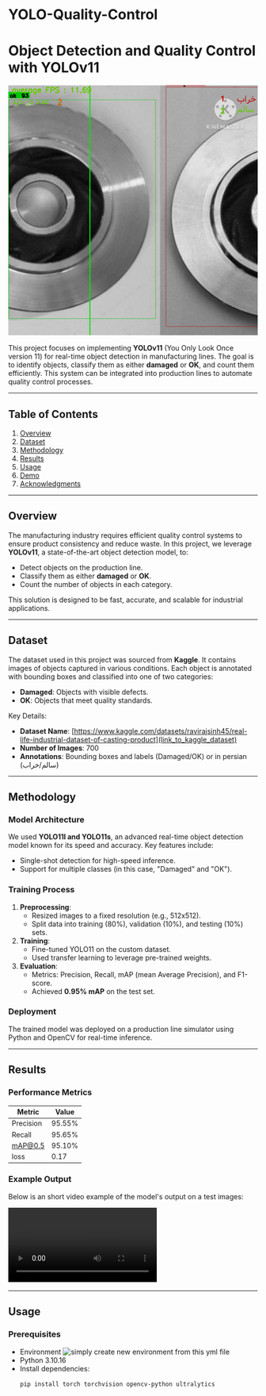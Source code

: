 # YOLO-Quality-Control
# Object Detection and Quality Control with YOLOv11

![Project Banner](https://github.com/erfan3940/YOLO-Quality-Control/blob/main/screenshots/screen.png)

This project focuses on implementing **YOLOv11** (You Only Look Once version 11) for real-time object detection in manufacturing lines. The goal is to identify objects, classify them as either **damaged** or **OK**, and count them efficiently. This system can be integrated into production lines to automate quality control processes.

---

## Table of Contents
1. [Overview](#overview)
2. [Dataset](#dataset)
3. [Methodology](#methodology)
4. [Results](#results)
5. [Usage](#usage)
6. [Demo](#demo)
7. [Acknowledgments](#acknowledgments)

---

## Overview

The manufacturing industry requires efficient quality control systems to ensure product consistency and reduce waste. In this project, we leverage **YOLOv11**, a state-of-the-art object detection model, to:

- Detect objects on the production line.
- Classify them as either **damaged** or **OK**.
- Count the number of objects in each category.

This solution is designed to be fast, accurate, and scalable for industrial applications.

---

## Dataset

The dataset used in this project was sourced from **Kaggle**. It contains images of objects captured in various conditions. Each object is annotated with bounding boxes and classified into one of two categories:
- **Damaged**: Objects with visible defects.
- **OK**: Objects that meet quality standards.

Key Details:
- **Dataset Name**: [https://www.kaggle.com/datasets/ravirajsinh45/real-life-industrial-dataset-of-casting-product](link_to_kaggle_dataset)
- **Number of Images**: 700
- **Annotations**: Bounding boxes and labels (Damaged/OK) or in persian (سالم/خراب)

---

## Methodology

### Model Architecture
We used **YOLO11l and YOLO11s**, an advanced real-time object detection model known for its speed and accuracy. Key features include:
- Single-shot detection for high-speed inference.
- Support for multiple classes (in this case, "Damaged" and "OK").

### Training Process
1. **Preprocessing**:
   - Resized images to a fixed resolution (e.g., 512x512).
   - Split data into training (80%), validation (10%), and testing (10%) sets.
2. **Training**:
   - Fine-tuned YOLO11 on the custom dataset.
   - Used transfer learning to leverage pre-trained weights.
3. **Evaluation**:
   - Metrics: Precision, Recall, mAP (mean Average Precision), and F1-score.
   - Achieved **0.95% mAP** on the test set.

### Deployment
The trained model was deployed on a production line simulator using Python and OpenCV for real-time inference.

---

## Results

### Performance Metrics
| Metric         | Value   |
|----------------|---------|
| Precision      | 95.55%  |
| Recall         | 95.65%  |
| mAP@0.5        | 95.10%  |
| loss           | 0.17    |

### Example Output
Below is an short video example of the model's output on a test images:

![download](https://github.com/erfan3940/YOLO-Quality-Control/blob/main/VideoRecorder/recorded1.avi)

---

## Usage

### Prerequisites
- Environment ![simply create new environment from this yml file](https://github.com/erfan3940/YOLO-Quality-Control/blob/main/YOLO_CUDA.yml)
- Python 3.10.16
- Install dependencies:
  ```bash
  pip install torch torchvision opencv-python ultralytics
